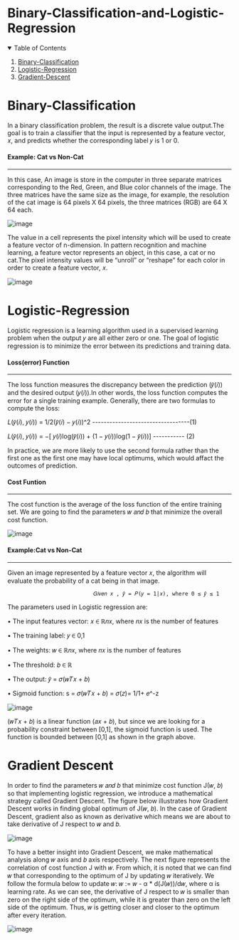 # Binary-Classification-and-Logistic-Regression

<!-- TABLE OF CONTENTS -->
<details open="open">
  <summary>Table of Contents</summary>
  <ol>
    <li><a href="#binary-classification">Binary-Classification</a></li>
    <li><a href="#logistic-regression">Logistic-Regression</a></li>
    <li><a href="#gradient-descent">Gradient-Descent</a></li>
  </ol>
</details>

# Binary-Classification
In a binary classification problem, the result is a discrete value output.The goal is to train a classifier that the input is represented by a feature vector, 𝑥, and predicts whether the corresponding label 𝑦 is 1 or 0.

#### Example: Cat vs Non-Cat
------------------------------------------------------------
In this case, An image is store in the computer in three separate matrices corresponding to the Red, Green, and Blue color channels of the image. The three matrices have the same size as the image, for example, the resolution of the cat image is 64 pixels X 64 pixels, the three matrices (RGB) are 64 X 64 each.

![image](https://user-images.githubusercontent.com/77977624/171976086-f14f55f2-a5bf-4212-afec-046b640a572b.png)

The value in a cell represents the pixel intensity which will be used to create a feature vector of n-dimension. In pattern recognition and machine learning, a feature vector represents an object, in this case, a cat or no cat.The pixel intensity values will be “unroll” or “reshape” for each color in order to create a feature vector, 𝑥. 

![image](https://user-images.githubusercontent.com/77977624/171976604-fedf236a-b4d9-4537-8416-bdf92b121a24.png)

# Logistic-Regression
Logistic regression is a learning algorithm used in a supervised learning problem when the output 𝑦 are all either zero or one. The goal of logistic regression is to minimize the error between its predictions and training data.
#### Loss(error) Function
-----------------------------------------
The loss function measures the discrepancy between the prediction (𝑦̂(𝑖)) and the desired output (𝑦(𝑖)).In other words, the loss function computes the error for a single training example. Generally, there are two formulas to compute the loss:

𝐿(𝑦̂(𝑖), 𝑦(𝑖)) = 1/2(𝑦̂(𝑖) − 𝑦(𝑖))^2 ----------------------------------(1)

𝐿(𝑦̂(𝑖), 𝑦(𝑖)) = −[ 𝑦(𝑖)log(𝑦̂(𝑖)) + (1 − 𝑦(𝑖))log(1 − 𝑦̂(𝑖))] ----------- (2)

In practice, we are more likely to use the second formula rather than the first one as the first one may have local optimums, which would affact the outcomes of prediction. 
#### Cost Funtion
----------------------------------------------------
The cost function is the average of the loss function of the entire training set. We are going to find the parameters 𝑤 𝑎𝑛𝑑 𝑏 that minimize the overall cost function.

![image](https://user-images.githubusercontent.com/77977624/171987201-33ba35eb-bf12-47b5-8810-65708241257f.png)
#### Example:Cat vs Non-Cat
-------------------------------------------
Given an image represented by a feature vector 𝑥, the algorithm will evaluate the probability of a cat being in that image.

                               𝐺𝑖𝑣𝑒𝑛 𝑥 , 𝑦̂ = 𝑃(𝑦 = 1|𝑥), where 0 ≤ 𝑦̂ ≤ 1

The parameters used in Logistic regression are:

• The input features vector: 𝑥 ∈ ℝ𝑛𝑥, where 𝑛𝑥 is the number of features

• The training label: 𝑦 ∈ 0,1

• The weights: 𝑤 ∈ ℝ𝑛𝑥, where 𝑛𝑥 is the number of features

• The threshold: 𝑏 ∈ ℝ

• The output: 𝑦̂ = 𝜎(𝑤𝑇𝑥 + 𝑏)

• Sigmoid function: s = 𝜎(𝑤𝑇𝑥 + 𝑏) = 𝜎(𝑧)= 1/1+ 𝑒^-z

![image](https://user-images.githubusercontent.com/77977624/171987400-48e99873-a058-4b80-803e-b2eb6ff6ea38.png)

(𝑤𝑇𝑥 + 𝑏) is a linear function (𝑎𝑥 + 𝑏), but since we are looking for a probability constraint between [0,1], the sigmoid function is used. The function is bounded between [0,1] as shown in the graph above.

# Gradient Descent
In order to find the parameters 𝑤 𝑎𝑛𝑑 𝑏 that minimize cost function J(𝑤, 𝑏) so that implementing logistic regression, we introduce a mathematical strategy called Gradient Descent. The figure below illustrates how Gradient Descent works in finding global optimum of J(𝑤, 𝑏). In the case of Gradient Descent, gradient also as known as derivative which means we are about to take derivative of J respect to 𝑤 and 𝑏.

![image](https://user-images.githubusercontent.com/77977624/174477597-5678616d-11b1-49f3-8eac-8c285133344d.png)

To have a better insight into Gradient Descent, we make mathematical analysis along 𝑤 axis and 𝑏 axis respectively. The next figure represents the correlation of cost function J with 𝑤. From which, it is noted that we can find 𝑤 that corresponding to the optimum of J by updating 𝑤 iteratively. We follow the formula below to update 𝑤: 𝑤 := 𝑤 - α * d(J(𝑤))/d𝑤, where α is learning rate. As we can see, the derivative of J respect to 𝑤 is smaller than zero on the right side of the optimum, while it is greater than zero on the left side of the optimum. Thus, 𝑤 is getting closer and closer to the optimum after every iteration.

![image](https://user-images.githubusercontent.com/77977624/174477991-db237ec3-7150-4091-b0e6-994d19471590.png)


